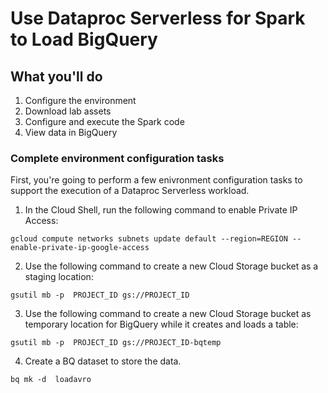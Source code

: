 # Use Dataproc Serverless for Spark to Load BigQuery

## What you'll do
1. Configure the environment
2. Download lab assets
3. Configure and execute the Spark code
4. View data in BigQuery

### Complete environment configuration tasks
First, you're going to perform a few enivronment configuration tasks to support the execution of a Dataproc Serverless workload.
1. In the Cloud Shell, run the following command to enable Private IP Access:
```
gcloud compute networks subnets update default --region=REGION --enable-private-ip-google-access
```
2. Use the following command to create a new Cloud Storage bucket as a staging location:
```
gsutil mb -p  PROJECT_ID gs://PROJECT_ID
```
3. Use the following command to create a new Cloud Storage bucket as temporary location for BigQuery while it creates and loads a table:
```
gsutil mb -p  PROJECT_ID gs://PROJECT_ID-bqtemp
```
4. Create a BQ dataset to store the data.
```
bq mk -d  loadavro
```

